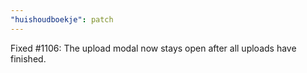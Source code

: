 ```yaml
---
"huishoudboekje": patch
---
```


Fixed #1106: The upload modal now stays open after all uploads have finished.
